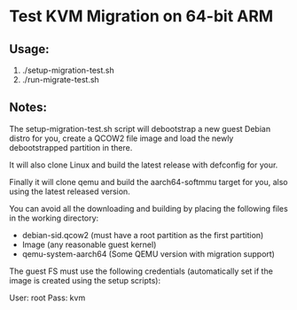# Test KVM Migration on 64-bit ARM

## Usage:

1. ./setup-migration-test.sh
2. ./run-migrate-test.sh

## Notes:

The setup-migration-test.sh script will debootstrap a new guest Debian distro
for you, create a QCOW2 file image and load the newly debootstrapped partition
in there.

It will also clone Linux and build the latest release with defconfig for your.

Finally it will clone qemu and build the aarch64-softmmu target for you, also
using the latest released version.

You can avoid all the downloading and building by placing the following files
in the working directory:
 * debian-sid.qcow2 (must have a root partition as the first partition)
 * Image (any reasonable guest kernel)
 * qemu-system-aarch64 (Some QEMU version with migration support)

The guest FS must use the following credentials (automatically set if the image
is created using the setup scripts):

User: root
Pass: kvm
